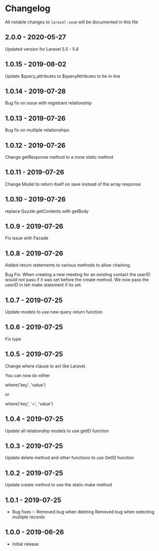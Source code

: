 # Changelog

All notable changes to `laravel-zoom` will be documented in this file

## 2.0.0 - 2020-05-27

Updated version for Laravel 5.5 - 5.8

## 1.0.15 - 2019-08-02

Update $query_attributes to $queryAttributes to be in line

## 1.0.14 - 2019-07-28

Bug fix on issue with registrant relationship

## 1.0.13 - 2019-07-26

Bug fix on multiple relationships

## 1.0.12 - 2019-07-26

Change getResponse method to a none static method

## 1.0.11 - 2019-07-26

Change Model to return itself on save instead of the array response

## 1.0.10 - 2019-07-26

replace Guzzle getContents with getBody

## 1.0.9 - 2019-07-26

Fix issue with Facade

## 1.0.8 - 2019-07-26

Added return statements to various methods to allow chaining.

Bug Fix:
	When creating a new meeting for an existing contact the userID would not pass if it was set before the create method.  We now pass the userID in teh make statement if its set.

## 1.0.7 - 2019-07-25

Update models to use new query return function

## 1.0.6 - 2019-07-25

Fix type

## 1.0.5 - 2019-07-25

Change where clause to act like Laravel.

You can now do either

where('key', 'value')

or

where('key', '=', 'value')

## 1.0.4 - 2019-07-25

Update all relationship models to use getID function

## 1.0.3 - 2019-07-25

Update delete method and other functions to use GetID function

## 1.0.2 - 2019-07-25

Update create method to use the static make method

## 1.0.1 - 2019-07-25

- Bug fixes :-
	Removed bug when deleting
	Removed bug when selecting multiple records

## 1.0.0 - 2019-06-26

- Initial release
